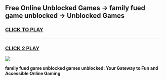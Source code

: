 
## Free Online Unblocked Games → family fued game unblocked → Unblocked Games
<h3>
<a href="https://premium.freeplayer.one?title=family_fued_game_unblocked&ref=21F">CLICK TO PLAY</a></h3>
<hr>

<h3>
<a href="https://premium.freeplayer.one?title=family_fued_game_unblocked&ref=21F">CLICK 2 PLAY</a>
  
</h3>

<a href="https://premium.freeplayer.one?title=family_fued_game_unblocked&ref=21F/"><img src="https://clearcache.store/games.png"></a>


**family fued game unblocked games unblocked: Your Gateway to Fun and Accessible Online Gaming**
